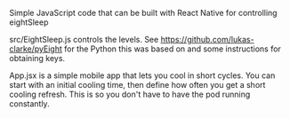 Simple JavaScript code that can be built with React Native for controlling eightSleep   

src/EightSleep.js controls the levels. See https://github.com/lukas-clarke/pyEight for the Python this was based on and some instructions for obtaining keys.

App.jsx is a simple mobile app that lets you cool in short cycles. You can start with an initial cooling time, then define how often you get a short cooling refresh. This is so you don't have to have the pod running constantly.  

